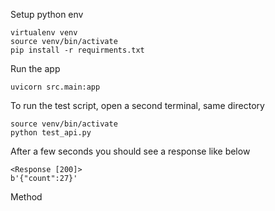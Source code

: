 Setup python env

```
virtualenv venv
source venv/bin/activate
pip install -r requirments.txt
```
Run the app

```
uvicorn src.main:app
```

To run the test script, open a second terminal, same directory

```
source venv/bin/activate
python test_api.py
```

After a few seconds you should see a response like below

```
<Response [200]>
b'{"count":27}'
```



Method